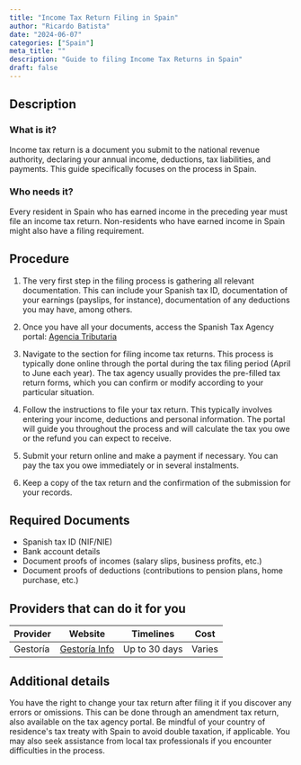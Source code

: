 ```yaml
---
title: "Income Tax Return Filing in Spain"
author: "Ricardo Batista"
date: "2024-06-07"
categories: ["Spain"]
meta_title: ""
description: "Guide to filing Income Tax Returns in Spain"
draft: false
---
```


## Description
### What is it?
Income tax return is a document you submit to the national revenue authority, declaring your annual income, deductions, tax liabilities, and payments. This guide specifically focuses on the process in Spain.

### Who needs it?
Every resident in Spain who has earned income in the preceding year must file an income tax return. Non-residents who have earned income in Spain might also have a filing requirement.

## Procedure

1. The very first step in the filing process is gathering all relevant documentation. This can include your Spanish tax ID, documentation of your earnings (payslips, for instance), documentation of any deductions you may have, among others.

2. Once you have all your documents, access the Spanish Tax Agency portal: [Agencia Tributaria](https://www.agenciatributaria.es/)

3. Navigate to the section for filing income tax returns. This process is typically done online through the portal during the tax filing period (April to June each year). The tax agency usually provides the pre-filled tax return forms, which you can confirm or modify according to your particular situation.

4. Follow the instructions to file your tax return. This typically involves entering your income, deductions and personal information. The portal will guide you throughout the process and will calculate the tax you owe or the refund you can expect to receive. 

5. Submit your return online and make a payment if necessary. You can pay the tax you owe immediately or in several instalments. 

6. Keep a copy of the tax return and the confirmation of the submission for your records.

## Required Documents

- Spanish tax ID (NIF/NIE)
- Bank account details
- Document proofs of incomes (salary slips, business profits, etc.)
- Document proofs of deductions (contributions to pension plans, home purchase, etc.)


## Providers that can do it for you

| Provider        |     Website     |     Timelines    |       Cost      |
| --------------- | --------------- |  :-------------: | :-------------: |
| Gestoría        |  [Gestoría Info](https://www.gestoria.es/) |   Up to 30 days |        Varies       |


## Additional details
You have the right to change your tax return after filing it if you discover any errors or omissions. This can be done through an amendment tax return, also available on the tax agency portal. Be mindful of your country of residence's tax treaty with Spain to avoid double taxation, if applicable. You may also seek assistance from local tax professionals if you encounter difficulties in the process.
